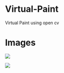 # Virtual-Paint
Virtual Paint using open cv

# Images
![](blob/main/2020-11-03%20(2).png)

![](blob/main/2020-11-03%20(3).png)
